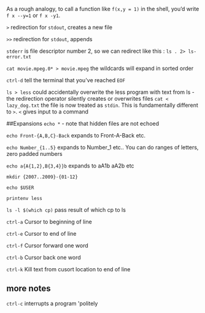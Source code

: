 As a rough analogy, to call a function like `f(x,y = 1)` in the shell, you’d write `f x --y=1` or `f x -y1`.

`>` redirection for `stdout`, creates a new file

`>>` redirection for `stdout`, appends

`stderr` is file descriptor number 2, so we can redirect like this :  `ls . 2> ls-error.txt`

`cat movie.mpeg.0* > movie.mpeg` the wildcards will expand in sorted order

`ctrl-d` tell the terminal that you've reached `EOF`


`ls > less` could accidentally overwrite the less program with text from ls - the redirection operator silently creates or overwrites files
`cat < lazy_dog.txt` the file is now treated as `stdin`.  This is fundamentally different to `>`. `<` gives input to a command

##Expansions
`echo *` - note that hidden files are not echoed

`echo Front-{A,B,C}-Back` expands to Front-A-Back etc.

`echo Number_{1..5}` expands to Number_1 etc..  You can do ranges of letters, zero padded numbers

`echo a{A{1,2},B{3,4}}b` expands to aA1b aA2b etc

`mkdir {2007..2009}-{01-12}`

`echo $USER`

`printenv less`

`ls -l $(which cp)` pass result of which cp to ls

`ctrl-a` Cursor to beginning of line

`ctrl-e` Cursor to end of line

`ctrl-f` Cursor forward one word

`ctrl-b` Cursor back one word

`ctrl-k` Kill text from cusort location to end of line

## more notes

`ctrl-c` interrupts a program 'politely


